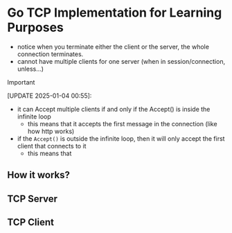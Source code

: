 # Go TCP Implementation for Learning Purposes

- notice when you terminate either the client or the server, the whole connection terminates.
- cannot have multiple clients for one server (when in session/connection, unless...)

> [!IMPORTANT]
> [UPDATE 2025-01-04 00:55]:
>  - it can Accept multiple clients if and only if the Accept() is inside the infinite loop
>       - this means that it accepts the first message in the connection (like how http works)
>  - if the `Accept()` is outside the infinite loop, then it will only accept the first client that connects to it
>       - this means that 

## How it works?

## TCP Server

## TCP Client
